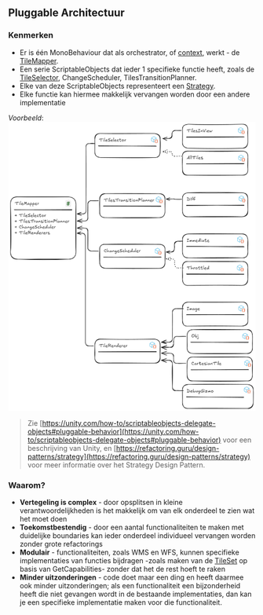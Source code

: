 ﻿## Pluggable Architectuur

### Kenmerken

- Er is één MonoBehaviour dat als orchestrator,
  of [context](https://unity.com/how-to/scriptableobjects-delegate-objects#pluggable-behavior), werkt - de
  [TileMapper](#tilemapper).
- Een serie ScriptableObjects dat ieder 1 specifieke functie heeft, zoals de [TileSelector](#tileselector), ChangeScheduler,
  TilesTransitionPlanner.
- Elke van deze ScriptableObjects representeert een [Strategy](https://refactoring.guru/design-patterns/strategy).
- Elke functie kan hiermee makkelijk vervangen worden door een andere implementatie

*Voorbeeld*:
![](img/pluggable-architecture.png)

> Zie [https://unity.com/how-to/scriptableobjects-delegate-objects#pluggable-behavior](https://unity.com/how-to/scriptableobjects-delegate-objects#pluggable-behavior)
> voor een beschrijving van Unity, en [https://refactoring.guru/design-patterns/strategy](https://refactoring.guru/design-patterns/strategy)
> voor meer informatie over het Strategy Design Pattern.

### Waarom?

- **Vertegeling is complex** - door opsplitsen in kleine verantwoordelijkheden is het makkelijk om van elk onderdeel te
  zien wat het moet doen
- **Toekomstbestendig** - door een aantal functionaliteiten te maken met duidelijke boundaries kan ieder onderdeel
  individueel vervangen worden zonder grote refactorings
- **Modulair** - functionaliteiten, zoals WMS en WFS, kunnen specifieke implementaties van functies bijdragen -zoals
  maken van de [TileSet](#tileset) op basis van GetCapabilities- zonder dat het de rest hoeft te raken
- **Minder uitzonderingen** - code doet maar een ding en heeft daarmee ook minder uitzonderingen; als een
  functionaliteit een bijzonderheid heeft die niet gevangen wordt in de bestaande implementaties, dan kan je een
  specifieke implementatie maken voor die functionaliteit.
